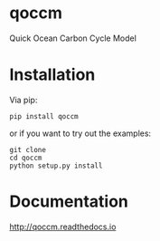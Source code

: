 # qoccm
Quick Ocean Carbon Cycle Model

# Installation

Via pip:

```
pip install qoccm
```

or if you want to try out the examples:

```
git clone
cd qoccm
python setup.py install
```

# Documentation

http://qoccm.readthedocs.io

